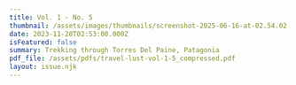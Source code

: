 ```yaml
---
title: Vol. 1 - No. 5
thumbnail: /assets/images/thumbnails/screenshot-2025-06-16-at-02.54.02.png
date: 2023-11-28T02:53:00.000Z
isFeatured: false
summary: Trekking through Torres Del Paine, Patagonia
pdf_file: /assets/pdfs/travel-lust-vol-1-5_compressed.pdf
layout: issue.njk
---
```

